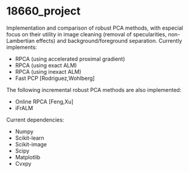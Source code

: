 # 18660_project

Implementation and comparison of robust PCA methods, with especial
focus on their utility in image cleaning (removal of specularities,
non-Lambertian effects) and background/foreground separation. Currently
implements:
* RPCA (using accelerated proximal gradient)
* RPCA (using exact ALM)
* RPCA (using inexact ALM)
* Fast PCP [Rodriguez,Wohlberg]

The following incremental robust PCA methods are also implemented:
* Online RPCA [Feng,Xu]
* iFrALM

Current dependencies:
* Numpy
* Scikit-learn
* Scikit-image
* Scipy
* Matplotlib
* Cvxpy

